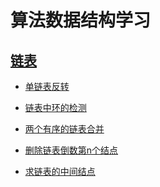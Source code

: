 算法数据结构学习
==
[链表](/src/main/java/com/yzd/algorithm/linked)
--
    
 * [单链表反转](/src/main/java/com/yzd/algorithm/linked/DeleteNodeN.java)

 * [链表中环的检测](/src/main/java/com/yzd/algorithm/linked/DetectionOfRing.java) 
   
 * [两个有序的链表合并](/src/main/java/com/yzd/algorithm/linked/MergeTwoOrderedLinked.java)  
    
 * [删除链表倒数第n个结点](/src/main/java/com/yzd/algorithm/linked/DeleteNodeN.java) 
   
 * [求链表的中间结点](/src/main/java/com/yzd/algorithm/linked/MiddleNode.java)  
         
